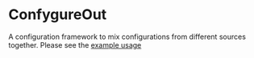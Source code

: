 # ConfygureOut
A configuration framework to mix configurations from different sources together.
Please see the [example usage](https://github.com/imgen/ConfygureOut/blob/master/src/ConfygureOut.Examples/Program.cs)
